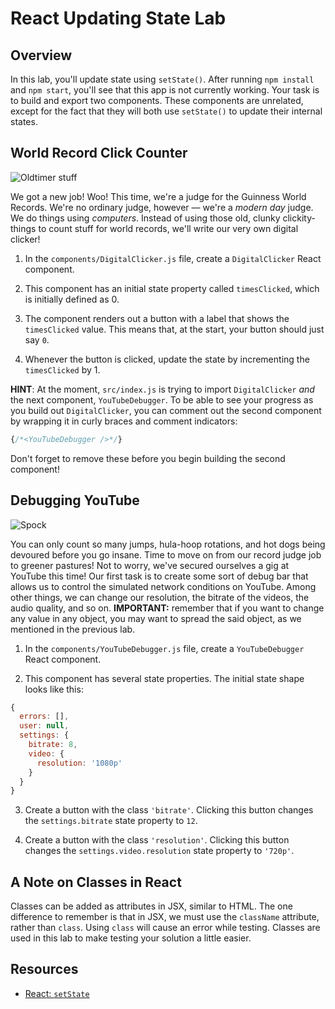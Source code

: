 # React Updating State Lab

## Overview

In this lab, you'll update state using `setState()`. After running `npm install`
and `npm start`, you'll see that this app is not currently working. Your task is
to build and export two components. These components are unrelated, except for the fact
that they will both use `setState()` to update their internal states.

## World Record Click Counter

![Oldtimer stuff](http://il5.picdn.net/shutterstock/videos/15633112/thumb/1.jpg)

We got a new job! Woo! This time, we're a judge for the Guinness World Records.
We're no ordinary judge, however — we're a _modern day_ judge. We do things
using _computers_. Instead of using those old, clunky clickity-things to count
stuff for world records, we'll write our very own digital clicker!

1. In the `components/DigitalClicker.js` file, create a `DigitalClicker` React
component.

2. This component has an initial state property called `timesClicked`, which is
initially defined as 0.

3. The component renders out a button with a label that shows the `timesClicked`
value. This means that, at the start, your button should just say `0`.

4. Whenever the button is clicked, update the state by incrementing the
`timesClicked` by 1.

**HINT**: At the moment, `src/index.js` is trying to import `DigitalClicker` _and_ the next component, `YouTubeDebugger`. To be able
to see your progress as you build out `DigitalClicker`, you can comment
out the second component by wrapping it in curly braces and comment indicators:

```js
{/*<YouTubeDebugger />*/}
```

Don't forget to remove these before you begin building the second component!

## Debugging YouTube

![Spock](https://media.giphy.com/media/fECTyvPYevOHC/giphy.gif)

You can only count so many jumps, hula-hoop rotations, and hot dogs being
devoured before you go insane. Time to move on from our record judge job to
greener pastures! Not to worry, we've secured ourselves a gig at YouTube this
time! Our first task is to create some sort of debug bar that allows us to
control the simulated network conditions on YouTube. Among other things, we can
change our resolution, the bitrate of the videos, the audio quality, and so on. **IMPORTANT:** remember that if you want to change any value in any object, you may want to spread the said object, as we mentioned in the previous lab.

1. In the `components/YouTubeDebugger.js` file, create a `YouTubeDebugger` React
component.

2. This component has several state properties. The initial state shape looks
like this:

```js
{
  errors: [],
  user: null,
  settings: {
    bitrate: 8,
    video: {
      resolution: '1080p'
    }
  }
}
```

3. Create a button with the class `'bitrate'`. Clicking this button changes the
`settings.bitrate` state property to `12`.

4. Create a button with the class `'resolution'`. Clicking this button changes
   the `settings.video.resolution` state property to `'720p'`.
   

## A Note on Classes in React

Classes can be added as attributes in JSX, similar to HTML. The one difference
to remember is that in JSX, we must use the `className` attribute, rather than
`class`. Using `class` will cause an error while testing. Classes are used in
this lab to make testing your solution a little easier.

## Resources

- [React: `setState`](https://facebook.github.io/react/docs/component-api.html#setstate)
